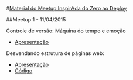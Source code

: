 
#[Material do Meetup InspirAda do Zero ao Deploy](http://inspiradanacomputacao.github.io/do-zero-ao-deploy/)

##Meetup 1 - 11/04/2015

Controle de versão: Máquina do tempo e emoção
- [Apresentação](http://slides.com/lidianemonteiro/controle-de-versao)

Desvendando estrutura de páginas web: 
- [Apresentação](http://pt.slideshare.net/mymartinss/html-46959835)
- [Código](https://github.com/inspiradanacomputacao/meetup-inspirada-do-zero-ao-deploy/tree/master/meetupizd1)

